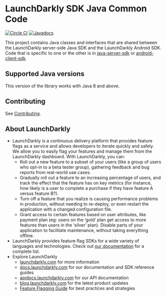 # LaunchDarkly SDK Java Common Code

[![Circle CI](https://circleci.com/gh/launchdarkly/java-sdk-common.svg?style=shield)](https://circleci.com/gh/launchdarkly/java-sdk-common)
[![Javadocs](http://javadoc.io/badge/com.launchdarkly/launchdarkly-java-sdk-common.svg)](http://javadoc.io/doc/com.launchdarkly/launchdarkly-java-sdk-common)

This project contains Java classes and interfaces that are shared between the LaunchDarkly server-side Java SDK and the LaunchDarkly Android SDK. Code that is specific to one or the other is in [java-server-sdk](https://github.com/launchdarkly/java-server-sdk) or [android-client-sdk](https://github.com/launchdarkly/android-client-sdk).

## Supported Java versions

This version of the library works with Java 8 and above.

## Contributing

See [Contributing](https://github.com/launchdarkly/dotnet-sdk-common/blob/master/CONTRIBUTING.md).

## About LaunchDarkly
 
* LaunchDarkly is a continuous delivery platform that provides feature flags as a service and allows developers to iterate quickly and safely. We allow you to easily flag your features and manage them from the LaunchDarkly dashboard.  With LaunchDarkly, you can:
    * Roll out a new feature to a subset of your users (like a group of users who opt-in to a beta tester group), gathering feedback and bug reports from real-world use cases.
    * Gradually roll out a feature to an increasing percentage of users, and track the effect that the feature has on key metrics (for instance, how likely is a user to complete a purchase if they have feature A versus feature B?).
    * Turn off a feature that you realize is causing performance problems in production, without needing to re-deploy, or even restart the application with a changed configuration file.
    * Grant access to certain features based on user attributes, like payment plan (eg: users on the ‘gold’ plan get access to more features than users in the ‘silver’ plan). Disable parts of your application to facilitate maintenance, without taking everything offline.
* LaunchDarkly provides feature flag SDKs for a wide variety of languages and technologies. Check out [our documentation](https://docs.launchdarkly.com/docs) for a complete list.
* Explore LaunchDarkly
    * [launchdarkly.com](https://www.launchdarkly.com/ "LaunchDarkly Main Website") for more information
    * [docs.launchdarkly.com](https://docs.launchdarkly.com/  "LaunchDarkly Documentation") for our documentation and SDK reference guides
    * [apidocs.launchdarkly.com](https://apidocs.launchdarkly.com/  "LaunchDarkly API Documentation") for our API documentation
    * [blog.launchdarkly.com](https://blog.launchdarkly.com/  "LaunchDarkly Blog Documentation") for the latest product updates
    * [Feature Flagging Guide](https://github.com/launchdarkly/featureflags/  "Feature Flagging Guide") for best practices and strategies
